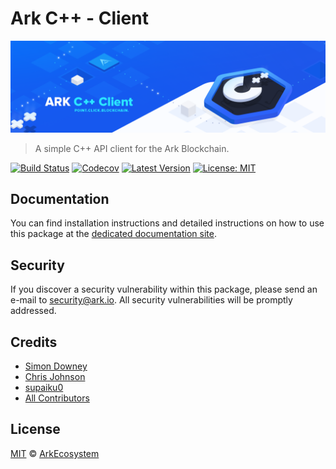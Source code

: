# Ark C++ - Client

<p align="center">
    <img src="https://github.com/ArkEcosystem/cpp-client/blob/master/banner.png" />
</p>

> A simple C++ API client for the Ark Blockchain.

[![Build Status](https://badgen.now.sh/circleci/github/ArkEcosystem/cpp-client)](https://circleci.com/gh/ArkEcosystem/cpp-client)
[![Codecov](https://badgen.now.sh/codecov/c/github/arkecosystem/cpp-client)](https://codecov.io/gh/arkecosystem/cpp-client)
[![Latest Version](https://badgen.now.sh/github/release/ArkEcosystem/cpp-client)](https://github.com/ArkEcosystem/cpp-client/releases)
[![License: MIT](https://badgen.now.sh/badge/license/MIT/green)](https://opensource.org/licenses/MIT)

## Documentation

You can find installation instructions and detailed instructions on how to use this package at the [dedicated documentation site](https://docs.ark.io/sdk/clients/cpp.html).

## Security

If you discover a security vulnerability within this package, please send an e-mail to security@ark.io. All security vulnerabilities will be promptly addressed.

## Credits

- [Simon Downey](https://github.com/sleepdeficit)
- [Chris Johnson](https://github.com/ciband)
- [supaiku0](https://github.com/supaiku0)
- [All Contributors](../../../../contributors)

## License

[MIT](LICENSE) © [ArkEcosystem](https://ark.io)
